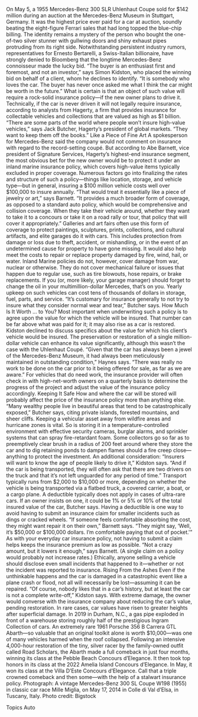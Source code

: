 On May 5, a 1955 Mercedes-Benz 300 SLR Uhlenhaut Coupe sold for $142 million during an auction at the Mercedes-Benz Museum in Stuttgart, Germany. It was the highest price ever paid for a car at auction, soundly beating the eight-figure Ferrari sales that had long topped the blue-chip billing.
The identity remains a mystery of the person who bought the one-of-two silver stunner with gullwing doors and shiny exhaust pipes protruding from its right side. Notwithstanding persistent industry rumors, representatives for Ernesto Bertarelli, a Swiss-Italian billionaire, have strongly denied to Bloomberg that the longtime Mercedes-Benz connoisseur made the lucky bid.
“The buyer is an enthusiast first and foremost, and not an investor,” says Simon Kidston, who placed the winning bid on behalf of a client, whom he declines to identify. “It is somebody who loves the car. The buyer has never once asked me what I think the car might be worth in the future.”
What is certain is that an object of such value will require a rock-solid insurance policy—if the new owner plans to drive it. Technically, if the car is never driven it will not legally require insurance, according to analysts from Hagerty, a firm that provides insurance for collectable vehicles and collections that are valued as high as $1 billion.
“There are some parts of the world where people won’t insure high-value vehicles,” says Jack Butcher, Hagerty’s president of global markets. “They want to keep them off the books.”
Like a Piece of Fine Art
A spokesperson for Mercedes-Benz said the company would not comment on insurance with regard to the record-setting coupé. But according to Abe Barnett, vice president of Signature Services, Hagerty’s highest-end insurance segment, the most obvious bet for the new owner would be to protect it under an inland marine insurance policy, which covers high-value items typically excluded in proper coverage.
Numerous factors go into finalizing the rates and structure of such a policy—things like location, storage, and vehicle type—but in general, insuring a $100 million vehicle costs well over $100,000 to insure annually.
“That would treat it essentially like a piece of jewelry or art,” says Barnett. “It provides a much broader form of coverage, as opposed to a standard auto policy, which would be comprehensive and collision coverage. When they take their vehicle around, whether they want to take it to a concours or take it on a road rally or tour, that policy that will cover it appropriately.”
Galleries and art fairs often use this form of coverage to protect paintings, sculptures, prints, collections, and cultural artifacts, and elite garages do it with cars. This includes protection from damage or loss due to theft, accident, or mishandling, or in the event of an undetermined cause for property to have gone missing. It would also help meet the costs to repair or replace property damaged by fire, wind, hail, or water.
Inland Marine policies do not, however, cover damage from war, nuclear or otherwise. They do not cover mechanical failure or issues that happen due to regular use, such as tire blowouts, hose repairs, or brake replacements. If you (or, more likely, your garage manager) should forget to change the oil in your multimillion-dollar Mercedes, that’s on you. Yearly upkeep on such vehicles can cost tens of thousands of dollars in storage, fuel, parts, and service.
“It’s customary for insurance generally to not try to insure what they consider normal wear and tear,” Butcher says.
How Much Is It Worth … to You?
Most important when underwriting such a policy is to agree upon the value for which the vehicle will be insured. That number can be far above what was paid for it; it may also rise as a car is restored. Kidston declined to discuss specifics about the value for which his client’s vehicle would be insured.
The preservation or restoration of a single million-dollar vehicle can enhance its value significantly, although this wasn’t the case with the Uhlenhaut Coupé.
“Given that the car has always been a jewel of the Mercedes-Benz Museum, it had always been meticulously maintained in outstanding condition,” Haynes says. “There was really no work to be done on the car prior to it being offered for sale, as far as we are aware.”
For vehicles that do need work, the insurance provider will often check in with high-net-worth owners on a quarterly basis to determine the progress of the project and adjust the value of the insurance policy accordingly.
Keeping It Safe
How and where the car will be stored will probably affect the price of the insurance policy more than anything else. “Many wealthy people live in beautiful areas that tend to be catastrophically exposed,” Butcher says, citing private islands, forested mountains, and sheer cliffs.
Keeping a vehicular asset away from wildfire areas and hurricane zones is vital. So is storing it in a temperature-controlled environment with effective security cameras, burglar alarms, and sprinkler systems that can spray fire-retardant foam. Some collectors go so far as to preemptively clear brush in a radius of 200 feet around where they store the car and to dig retaining ponds to dampen flames should a fire creep close—anything to protect the investment.
An additional consideration: “Insurers will want to know the age of people likely to drive it,” Kidston says. “And if the car is being transported, they will often ask that there are two drivers on the truck and that it’s not left unguarded for any period of time.” Transport typically runs from $2,000 to $10,000 or more, depending on whether the vehicle is being transported via a flatbed truck, a covered carrier, a boat, or a cargo plane.
A deductible typically does not apply in cases of ultra-rare cars. If an owner insists on one, it could be 1% or 5% or 10% of the total insured value of the car, Butcher says. Having a deductible is one way to avoid having to submit an insurance claim for smaller incidents such as dings or cracked wheels.
“If someone feels comfortable absorbing the cost, they might want repair it on their own,” Barnett says. “They might say, ‘Well, it’s $50,000 or $100,000 dollars. I’m comfortable paying that out of pocket.'”
As with your everyday car insurance policy, not having to submit a claim helps keeps the insurance premium as low as possible. “Not a crazy amount, but it lowers it enough,” says Barnett. (A single claim on a policy would probably not increase rates.) Ethically, anyone selling a vehicle should disclose even small incidents that happened to it—whether or not the incident was reported to insurance.
Rising From the Ashes
Even if the unthinkable happens and the car is damaged in a catastrophic event like a plane crash or flood, not all will necessarily be lost—assuming it can be repaired.
“Of course, nobody likes that in a car’s history, but at least the car is not a complete write-off,” Kidston says. With extreme damage, the owner would converse with the insurance company about reducing the car’s value, pending restoration.
In rare cases, car values have risen to greater heights after superficial damage. In 2019 in Durham, N.C., a gas pipe exploded in front of a warehouse storing roughly half of the prestigious Ingram Collection of cars. An extremely rare 1961 Porsche 356 B Carrera GTL Abarth—so valuable that an original toolkit alone is worth $10,000—was one of many vehicles harmed when the roof collapsed.
Following an intensive 4,000-hour restoration of the tiny, silver racer by the family-owned outfit called Road Scholars, the Abarth made a full comeback in just four months, winning its class at the Pebble Beach Concours d’Elegance. It then took top honors in its class at the 2022 Amelia Island Concours d’Elegance. In May, it won its class at the Villa D’Este Concours d’Elegance.
Call that a triple crowned comeback and then some—with the help of a stalwart insurance policy.
Photograph: A vintage Mercedes-Benz 300 SL Coupe W198 (1955) in classic car race Mille Miglia, on May 17, 2014 in Colle di Val d’Elsa, in Tuscany, Italy. Photo credit: Bigstock

Topics
Auto

